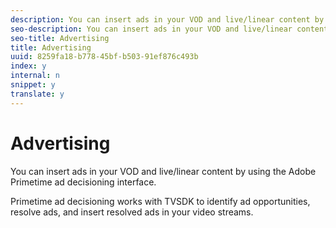 ```yaml
---
description: You can insert ads in your VOD and live/linear content by using the Adobe Primetime ad decisioning interface.
seo-description: You can insert ads in your VOD and live/linear content by using the Adobe Primetime ad decisioning interface.
seo-title: Advertising
title: Advertising
uuid: 8259fa18-b778-45bf-b503-91ef876c493b
index: y
internal: n
snippet: y
translate: y
---
```


# Advertising

You can insert ads in your VOD and live/linear content by using the Adobe Primetime ad decisioning interface.

Primetime ad decisioning works with TVSDK to identify ad opportunities, resolve ads, and insert resolved ads in your video streams. 
